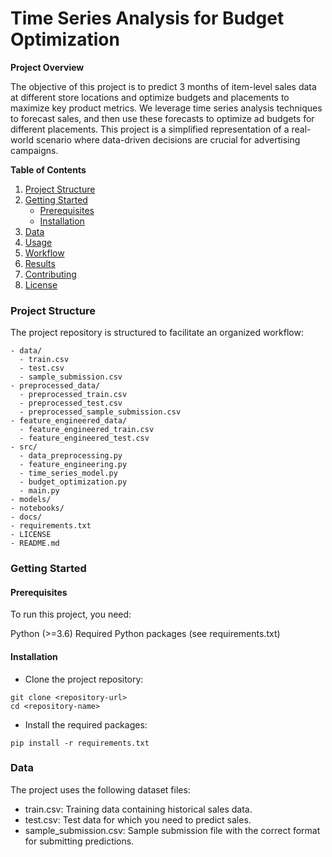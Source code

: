 # Time Series Analysis for Budget Optimization

**Project Overview**

The objective of this project is to predict 3 months of item-level sales data at different store locations and optimize budgets and placements to maximize key product metrics. We leverage time series analysis techniques to forecast sales, and then use these forecasts to optimize ad budgets for different placements. This project is a simplified representation of a real-world scenario where data-driven decisions are crucial for advertising campaigns.

**Table of Contents**

1. [Project Structure](#project-structure)
2. [Getting Started](#getting-started)
   - [Prerequisites](#prerequisites)
   - [Installation](#installation)
3. [Data](#data)
4. [Usage](#usage)
5. [Workflow](#workflow)
6. [Results](#results)
7. [Contributing](#contributing)
8. [License](#license)

### Project Structure <a name="project-structure"></a>

The project repository is structured to facilitate an organized workflow:

```
- data/
  - train.csv
  - test.csv
  - sample_submission.csv
- preprocessed_data/
  - preprocessed_train.csv
  - preprocessed_test.csv
  - preprocessed_sample_submission.csv
- feature_engineered_data/
  - feature_engineered_train.csv
  - feature_engineered_test.csv
- src/
  - data_preprocessing.py
  - feature_engineering.py
  - time_series_model.py
  - budget_optimization.py
  - main.py
- models/
- notebooks/
- docs/
- requirements.txt
- LICENSE
- README.md
```

### Getting Started <a name="getting-started"></a>

#### Prerequisites <a name="prerequisites"></a>
To run this project, you need:

Python (>=3.6)
Required Python packages (see requirements.txt)

#### Installation <a name="installation"></a>
* Clone the project repository:
```
git clone <repository-url>
cd <repository-name>
```
* Install the required packages:
```
pip install -r requirements.txt
```

### Data <a name="data"></a>
The project uses the following dataset files:

* train.csv: Training data containing historical sales data.
* test.csv: Test data for which you need to predict sales.
* sample_submission.csv: Sample submission file with the correct format for submitting predictions.

  
